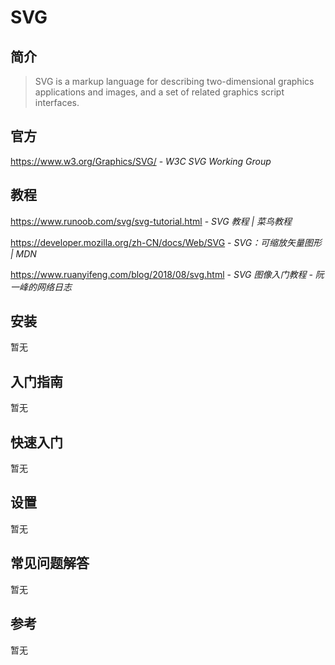# SVG

## 简介

> SVG is a markup language for describing two-dimensional graphics applications and images, and a set of related graphics script interfaces.

## 官方

https://www.w3.org/Graphics/SVG/ - _W3C SVG Working Group_

## 教程

https://www.runoob.com/svg/svg-tutorial.html - _SVG 教程 | 菜鸟教程_

https://developer.mozilla.org/zh-CN/docs/Web/SVG - _SVG：可缩放矢量图形 | MDN_

https://www.ruanyifeng.com/blog/2018/08/svg.html - _SVG 图像入门教程 - 阮一峰的网络日志_

## 安装

暂无

## 入门指南

暂无

## 快速入门

暂无

## 设置

暂无

## 常见问题解答

暂无

## 参考

暂无
